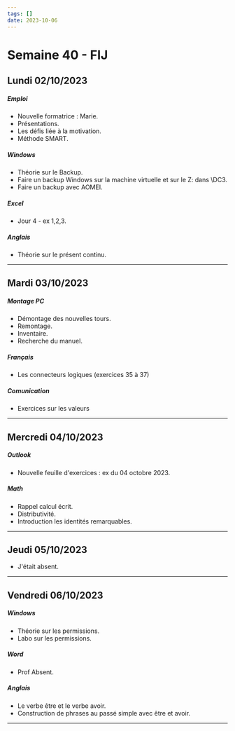 ```yaml
---
tags: []
date: 2023-10-06
---
```

# Semaine 40 - FIJ

## Lundi 02/10/2023
##### Emploi
- Nouvelle formatrice : Marie.
- Présentations.
- Les défis liée à la motivation.
- Méthode SMART.
##### Windows
- Théorie sur le Backup.
- Faire un backup Windows sur la machine virtuelle et sur le Z: dans \\DC3.
- Faire un backup avec AOMEI.
##### Excel
- Jour 4 - ex 1,2,3.
##### Anglais
- Théorie sur le présent continu.

---

## Mardi 03/10/2023
##### Montage PC
- Démontage des nouvelles tours.
- Remontage.
- Inventaire.
- Recherche du manuel.
##### Français
- Les connecteurs logiques (exercices 35 à 37)
##### Comunication
- Exercices sur les valeurs

---

## Mercredi 04/10/2023
##### Outlook
- Nouvelle feuille d'exercices : ex du 04 octobre 2023.
##### Math
- Rappel calcul écrit.
- Distributivité.
- Introduction les identités remarquables.

---

## Jeudi 05/10/2023
- J'était absent.

---

## Vendredi 06/10/2023
##### Windows
- Théorie sur les permissions.
- Labo sur les permissions.
##### Word
- Prof Absent.
##### Anglais
- Le verbe être et le verbe avoir.
- Construction de phrases au passé simple avec être et avoir.
---